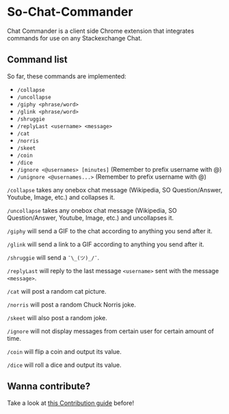 # So-Chat-Commander
Chat Commander is a client side Chrome extension that integrates commands for use on any Stackexchange Chat.  

## Command list
So far, these commands are implemented:

- `/collapse`
- `/uncollapse`
- `/giphy <phrase/word>`
- `/glink <phrase/word>`
- `/shruggie`
- `/replyLast <username> <message>`
- `/cat`
- `/norris`
- `/skeet`
- `/coin`
- `/dice`
- `/ignore <@usernames> [minutes]` (Remember to prefix username with @)
- `/unignore <@usernames...>` (Remember to prefix username with @)

`/collapse` takes any onebox chat message (Wikipedia, SO Question/Answer, Youtube, Image, etc.) and collapses it.

`/uncollapse` takes any onebox chat message (Wikipedia, SO Question/Answer, Youtube, Image, etc.) and uncollapses it.

`/giphy` will send a GIF to the chat according to anything you send after it.

`/glink` will send a link to a GIF according to anything you send after it.

`/shruggie` will send a `¯\_(ツ)_/¯`.

`/replyLast` will reply to the last message `<username>` sent with the message `<message>`.

`/cat` will post a random cat picture.

`/norris` will post a random Chuck Norris joke.

`/skeet` will also post a random joke.

`/ignore` will not display messages from certain user for certain amount of time.

`/coin` will flip a coin and output its value.

`/dice` will roll a dice and output its value.

## Wanna contribute?

Take a look at [this Contribution guide](CONTRIBUTING.md) before!
